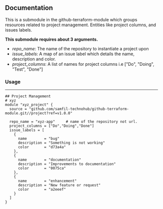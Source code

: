 ## Documentation

This is a submodule in the github-terraform-module which groups resources related to project management. Entities like project columns, and issues labels.

**This submodule requires about 3 arguments.**
  - _repo_name_: <text> The name of the repository to instantiate a project upon </text>
  - _issue_labels_: <text> A map of an issue label which details the name, description and color. </text>
  - _project_columns_: <text> A list of names for project columns i.e ["Do", "Doing", "Test", "Done"]</text>
  
### **Usage**
---
```hcl
## Project Management
# xyz
module "xyz_project" {
  source = "github.com/samfil-technohub/github-terraform-module.git//project?ref=v1.0.0"
  
  repo_name = "xyz-app"     # name of the repository not url.
  project_columns = ["Do","Doing","Done"]
  issue_labels = [
    {
      name        = "bug"
      description = "Something is not working"
      color       = "d73a4a"
    },
    {
      name        = "documentation"
      description = "Improvements to documentation"
      color       = "0075ca"
    },
    {
      name        = "enhancement"
      description = "New feature or request"
      color       = "a2eeef"
    }
  ]
}
```